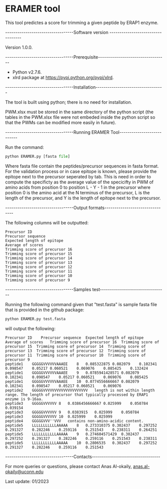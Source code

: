 
# ERAMER tool
This tool predictes a score for trimming a given peptide by ERAP1 enzyme.


----------------------------------Software version ----------------------------------

Version 1.0.0.

----------------------------------Prerequisite----------------------------------
- Python v2.7.6. 
- xlrd package at https://pypi.python.org/pypi/xlrd.

----------------------------------Installation----------------------------------

The tool is built using python; there is no need for installation.

PWM.xlsx must be stored in the same directory of the python script (the tables in the PWM.xlsx file were not embeded inside the python script so that the PWMs can be modified more easily in future). 


----------------------------------Running ERAMER Tool---------------------------

Run the command: 
```python
python ERAMER.py [fasta file]
```
Where fasta file contain the peptides/precursor sequences in fasta format. 
For the validation process or in case epitope is known, please provide the epitope next to the precursor seperated by tab. This is need in order to compute the specificty as the average value of the specicifty in PWM of amino acids from position 0 to position L - Y - 1 in the precursor where position 0 is the amino acid at the N terminus of the precursor, L is the length of the precursor, and Y is the length of epitope next to the precursor.      

----------------------------------Output formats--------------------------------

The following columns will be outputted:
```
Precursor ID
Precursor sequence
Expected length of epitope	
Average of scores	
Trimming score of precursor 16	
Trimming score of precursor 15	
Trimming score of precursor 14	
Trimming score of precursor 13	
Trimming score of precursor 12	
Trimming score of precursor 11	
Trimming score of precursor 10	
Trimming score of precursor 9
```

----------------------------------Samples test---------------------------------

Running the following command given that "test.fasta" is sample fasta file that is provided in the github package: 

```python
python ERAMER.py test.fasta 
```

will output the following:
```
Precursor ID	Precursor sequence	Expected length of epitope	Average of scores	Trimming score of precursor 16	Trimming score of precursor 15	Trimming score of precursor 14	Trimming score of precursor 13	Trimming score of precursor 12	Trimming score of precursor 11	Trimming score of precursor 10	Trimming score of precursor 9
peptide1	GGGGGVVVVVVAAAEE	8	0.085322875	0.082079	0.102341	0.098547	0.05217	0.060521	0.069076	0.085425	0.132424
peptide1	GGGGGVVVVVVAAAEE	9	0.0785941428571	0.082079	0.102341	0.098547	0.05217	0.060521	0.069076	0.085425
peptide1	GGGGGVVVVVVAAAEE	10	0.0774556666667	0.082079	0.102341	0.098547	0.05217	0.060521	0.069076
peptide2	GGGGGVVVVVVVVVVVVVVVVVVVV	length is not within length range. The length of precursor that typically processed by ERAP1 enzyme is 9-16aa.
peptide3	GGGGGVVVVVV	8	0.0386456666667	0.025999	0.050784	0.039154
peptide3	GGGGGVVVVVV	9	0.0383915	0.025999	0.050784
peptide3	GGGGGVVVVVV	10	0.025999	0.025999
peptide4	GGGGGVVV''VVV	contains non-amino-acidic content.
peptide5	LLLLLLLLLLLAAAAA	8	0.273310375	0.302437	0.297252	0.291327	0.282246	0.259116	0.251543	0.238311	0.264251
peptide5	LLLLLLLLLLLAAAAA	9	0.274604571429	0.302437	0.297252	0.291327	0.282246	0.259116	0.251543	0.238311
peptide5	LLLLLLLLLLLAAAAA	10	0.2806535	0.302437	0.297252	0.291327	0.282246	0.259116	0.251543
```


----------------------------------Contacts----------------------------------

For more queries or questions, please contact
Anas Al-okaily, anas.al-okaily@uconn.edu


Last update: 01/2023
